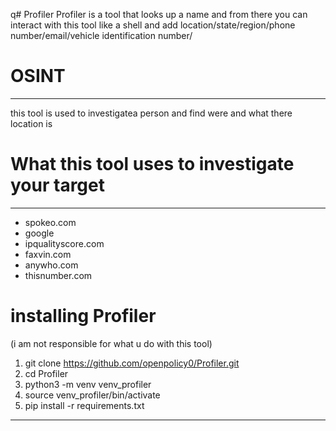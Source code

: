 q# Profiler
Profiler is a tool that looks up a name and from there you can interact with this tool like a shell and add location/state/region/phone number/email/vehicle identification number/ 


# OSINT
----------------------------------------------------------------------------------------------------------------------
this tool is used to investigatea person and find were and what there location is

# What this tool uses to investigate your target
----------------------------------------------------------------------------------------------------------------------
- spokeo.com
- google
- ipqualityscore.com
- faxvin.com
- anywho.com
- thisnumber.com

# installing Profiler

(i am not responsible for what u do with this tool)


1. git clone https://github.com/openpolicy0/Profiler.git
2. cd Profiler 
3. python3 -m venv venv_profiler
4. source venv_profiler/bin/activate
5. pip install -r requirements.txt 

----------------------------------------------------------------------------------------------------------------------
